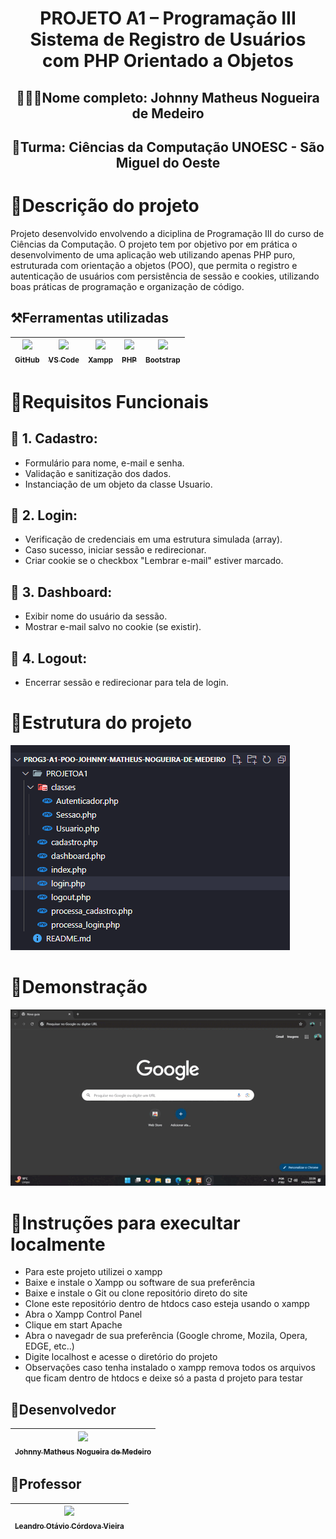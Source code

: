 <h1 align="center">PROJETO A1 – Programação III Sistema de Registro de Usuários com PHP Orientado a Objetos</h1>

## <p align="center">👨🏽‍🎓Nome completo: Johnny Matheus Nogueira de Medeiro</p>
## <p align="center">🏫Turma: Ciências da Computação UNOESC - São Miguel do Oeste</p>

# 🔷Descrição do projeto
<p>Projeto desenvolvido envolvendo a diciplina de Programação III do curso de Ciências da Computação. O projeto tem por objetivo por em prática o desenvolvimento de uma aplicação web utilizando apenas PHP puro, estruturada com orientação a objetos (POO), que permita o registro e autenticação de usuários com persistência de sessão e cookies, utilizando boas práticas de programação e organização de código.</p>


## ⚒️Ferramentas utilizadas
|[<img src="https://github.githubassets.com/images/modules/logos_page/GitHub-Mark.png" width=115><br><sub>GitHub</sub>](https://github.com/) |[<img src="https://upload.wikimedia.org/wikipedia/commons/9/9a/Visual_Studio_Code_1.35_icon.svg" width=115><br><sub>VS Code</sub>](https://code.visualstudio.com/) | [<img src="https://www.apachefriends.org/images/xampp-logo-ac950edf.svg" width=115><br><sub>Xampp</sub>](https://www.apachefriends.org/pt_br/index.html)|[<img src="https://www.php.net/images/logos/new-php-logo.svg" width=115><br><sub>PHP</sub>](https://www.php.net/)| [<img src="https://icons.getbootstrap.com/assets/img/icons-hero.png" width=115><br><sub>Bootstrap</sub>](https://getbootstrap.com/)|
| :---: | :---: | :---: | :---: | :---: |

# 🔷Requisitos Funcionais

## 🔶 1. Cadastro:
-  Formulário para nome, e-mail e senha.
-  Validação e sanitização dos dados.
-  Instanciação de um objeto da classe Usuario.

## 🔶 2. Login:
-  Verificação de credenciais em uma estrutura simulada (array).
-  Caso sucesso, iniciar sessão e redirecionar.
-  Criar cookie se o checkbox "Lembrar e-mail" estiver marcado.

## 🔶 3. Dashboard:
-  Exibir nome do usuário da sessão.
-  Mostrar e-mail salvo no cookie (se existir).

## 🔶 4. Logout:
-  Encerrar sessão e redirecionar para tela de login.
 
# 🔷Estrutura do projeto

  <img src= "https://github.com/JohnnyMatheus/prog3-a1-poo-Johnny-Matheus-Nogueira-de-Medeiro/blob/main/image/estrutura%20do%20projeto.png" />

# 🔷Demonstração
<img src="https://github.com/JohnnyMatheus/prog3-a1-poo-Johnny-Matheus-Nogueira-de-Medeiro/blob/main/image/demonstra%C3%A7%C3%A3o.gif"/>

# 🔷Instruções para execultar localmente
- Para este projeto utilizei o xampp
- Baixe e instale o Xampp ou software de sua preferência
- Baixe e instale o Git ou clone  repositório direto do site
- Clone este repositório dentro de htdocs caso esteja usando o xampp
- Abra o Xampp Control Panel
- Clique em start Apache
- Abra o navegadr de sua preferência (Google chrome, Mozila, Opera, EDGE, etc..)
- Digite localhost e acesse o diretório do projeto
- Observações caso tenha instalado o xampp remova todos os arquivos que ficam dentro de htdocs e deixe só a pasta d projeto para testar
## 🧠Desenvolvedor
| [<img src="https://avatars.githubusercontent.com/u/128015032?v=4" width=115><br><sub>Johnny Matheus Nogueira de Medeiro</sub>](https://github.com/JohnnyMatheus) |
| :---: 

## 🔷Professor
| [<img src="https://avatars.githubusercontent.com/u/15215?v=4" width=115><br><sub>Leandro Otávio Córdova Vieira</sub>](https://github.com/publlius) |
| :---: |





